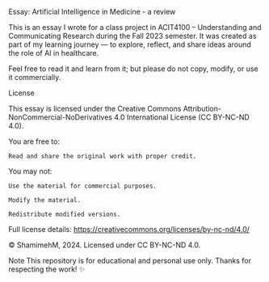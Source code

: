 Essay: Artificial Intelligence in Medicine - a review 

This is an essay I wrote for a class project in ACIT4100 – Understanding and Communicating Research during the Fall 2023 semester.
It was created as part of my learning journey — to explore, reflect, and share ideas around the role of AI in healthcare.

Feel free to read it and learn from it; but please do not copy, modify, or use it commercially.

License

This essay is licensed under the Creative Commons Attribution-NonCommercial-NoDerivatives 4.0 International License (CC BY-NC-ND 4.0).

You are free to:

    Read and share the original work with proper credit.

You may not:

    Use the material for commercial purposes.

    Modify the material.

    Redistribute modified versions.

Full license details: https://creativecommons.org/licenses/by-nc-nd/4.0/

© ShamimehM, 2024.
Licensed under CC BY-NC-ND 4.0.

Note
This repository is for educational and personal use only. Thanks for respecting the work! ✨

